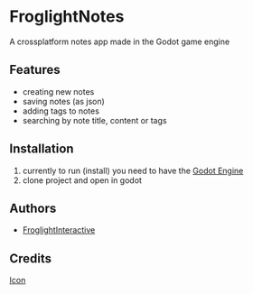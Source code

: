 
# FroglightNotes

A crossplatform notes app made in the Godot game engine

## Features
- creating new notes
- saving notes (as json)
- adding tags to notes
- searching by note title, content or tags
## Installation

1. currently to run (install) you need to have the [Godot Engine](https://godotengine.org/)
2. clone project and open in godot
    
## Authors

- [FroglightInteractive](https://www.github.com/froglightinteractive)

## Credits
[Icon](https://www.flaticon.com/free-icons/document)
